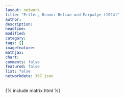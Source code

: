 ```yaml
---
layout: network
title: "Ertler, Bruno: Belian und Marpalye (1924)"
author:
description:
headline:
modified:
category:
tags: []
imagefeature: 
mathjax: 
chart: 
comments: false
featured: false
list: false
networkdata: 367.json
---
```

{% include matrix.html %}
